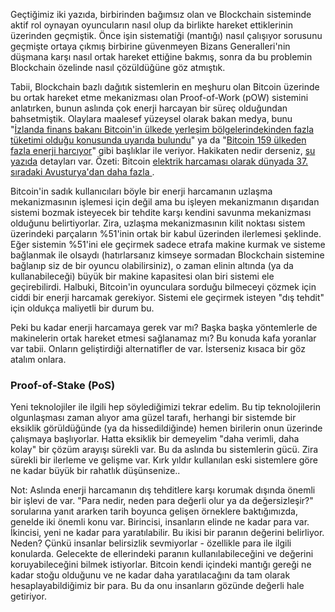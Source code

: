 

Geçtiğimiz iki yazıda, birbirinden bağımsız olan ve Blockchain sisteminde aktif rol oynayan oyuncuların nasıl olup da birlikte hareket ettiklerinin üzerinden geçmiştik. Önce işin sistematiği (mantığı) nasıl çalışıyor sorusunu geçmişte ortaya çıkmış birbirine güvenmeyen Bizans Generalleri'nin düşmana karşı nasıl ortak hareket ettiğine bakmış, sonra da bu problemin Blockchain özelinde nasıl çözüldüğüne göz atmıştık. 

Tabii, Blockchain bazlı dağıtık sistemlerin en meşhuru olan Bitcoin üzerinde bu ortak hareket etme mekanizması olan Proof-of-Work (pOW)  sistemini anlatırken, bunun aslında çok enerji harcayan bir süreç olduğundan bahsetmiştik. Olaylara maalesef yüzeysel olarak bakan medya, bunu "[İzlanda finans bakanı Bitcoin'in ülkede yerleşim bölgelerindekinden fazla tüketimi olduğu konusunda uyarıda bulundu](https://www.wired.co.uk/article/bitcoin-mining-energy-consumption-new-york)" ya da  "[Bitcoin 159 ülkeden fazla enerji harcıyor](https://www.cnnturk.com/ekonomi/kripto-para/bitcoin-islemleri-159-ulkeden-fazla-enerji-tuketiyor)" gibi başlıklar ile veriyor. Hakikaten nedir derseniz, [şu yazıda](https://www.ofnumbers.com/2018/08/26/how-much-electricity-is-consumed-by-bitcoin-bitcoin-cash-ethereum-litecoin-and-monero/#footnote_0_5656) detayları var. Özeti: Bitcoin [elektrik harcaması olarak dünyada 37. sıradaki Avusturya'dan daha fazla ](http://www.wikizero.co/index.php?q=aHR0cHM6Ly9lbi53aWtpcGVkaWEub3JnL3dpa2kvTGlzdF9vZl9jb3VudHJpZXNfYnlfZWxlY3RyaWNpdHlfY29uc3VtcHRpb24).  


Bitcoin'in sadık kullanıcıları böyle bir enerji harcamanın uzlaşma mekanizmasının işlemesi için değil ama bu işleyen mekanizmanın dışarıdan sistemi bozmak isteyecek bir tehdite karşı kendini savunma mekanizması olduğunu belirtiyorlar. Zira, uzlaşma mekanizmasının kilit noktası sistem üzerindeki parçaların %51'inin ortak bir kabul üzerinden ilerlemesi şeklinde. Eğer sistemin %51'ini ele geçirmek sadece etrafa makine kurmak ve sisteme bağlanmak ile olsaydı (hatırlarsanız kimseye sormadan Blockchain sistemine bağlanıp siz de bir oyuncu olabilirsiniz), o zaman elinin altında (ya da kullanabileceği) büyük bir makine kapasitesi olan biri sistemi ele geçirebilirdi. Halbuki, Bitcoin'in oyunculara sorduğu bilmeceyi çözmek için ciddi bir enerji harcamak gerekiyor. Sistemi ele geçirmek isteyen "dış tehdit" için oldukça maliyetli bir durum bu. 

Peki bu kadar enerji harcamaya gerek var mı? Başka başka yöntemlerle de makinelerin ortak hareket etmesi sağlanamaz mı? Bu konuda kafa yoranlar var tabii. Onların geliştirdiği alternatifler de var. İsterseniz kısaca bir göz atalım onlara. 

### Proof-of-Stake (PoS)







Yeni teknolojiler ile ilgili hep söylediğimizi tekrar edelim. Bu tip teknolojilerin olgunlaşması zaman alıyor ama güzel tarafı, herhangi bir sistemde bir eksiklik görüldüğünde (ya da hissedildiğinde) hemen birilerin onun üzerinde çalışmaya başlıyorlar. Hatta eksiklik bir demeyelim "daha verimli, daha kolay" bir çözüm arayışı sürekli var. Bu da aslında bu sistemlerin gücü. Zira sürekli bir ilerleme ve gelişme var. Kırk yıldır kullanılan eski sistemlere göre ne kadar büyük bir rahatlık düşünsenize.. 











Not: Aslında enerji harcamanın dış tehditlere karşı korumak dışında önemli bir işlevi de var. "Para nedir, neden para değerli olur ya da değersizleşir?" sorularına yanıt ararken tarih boyunca gelişen örneklere baktığımızda, genelde iki önemli konu var. Birincisi, insanların elinde ne kadar para var. İkincisi, yeni ne kadar para yaratılabilir. Bu ikisi bir paranın değerini belirliyor. Neden? Çünkü insanlar belirsizlik sevmiyorlar - özellikle para ile ilgili konularda. Gelecekte de ellerindeki paranın kullanılabileceğini ve değerini koruyabileceğini bilmek istiyorlar. Bitcoin kendi içindeki mantığı gereği ne kadar stoğu olduğunu ve ne kadar daha yaratılacağını da tam olarak hesaplayabildiğimiz bir para. Bu da onu insanların gözünde değerli hale getiriyor. 
